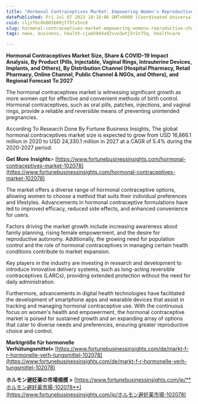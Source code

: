 ```yaml
---
title: "Hormonal Contraceptives Market: Empowering Women's Reproductive Choices"
datePublished: Fri Jul 07 2023 10:18:06 GMT+0000 (Coordinated Universal Time)
cuid: cljsfbc8k001b09jtf5tx5ns6
slug: hormonal-contraceptives-market-empowering-womens-reproductive-choices
tags: news, business, health-cjaeh844x02vvo3wtj5r2s75q, healthcare

---
```


**Hormonal Contraceptives Market Size, Share & COVID-19 Impact Analysis, By Product (Pills, Injectable, Vaginal Rings, Intrauterine Devices, Implants, and Others), By Distribution Channel (Hospital Pharmacy, Retail Pharmacy, Online Channel, Public Channel & NGOs, and Others), and Regional Forecast To 2027**

The hormonal contraceptives market is witnessing significant growth as more women opt for effective and convenient methods of birth control. Hormonal contraceptives, such as oral pills, patches, injections, and vaginal rings, provide a reliable and reversible means of preventing unintended pregnancies.

According To Research Done By Fortune Business Insights, The global hormonal contraceptives market size is expected to grow from USD 16,866.1 million in 2020 to USD 24,330.1 million in 2027 at a CAGR of 5.4% during the 2020-2027 period.

𝐆𝐞𝐭 𝐌𝐨𝐫𝐞 𝐈𝐧𝐬𝐢𝐠𝐡𝐭𝐬&gt; [https://www.fortunebusinessinsights.com/hormonal-contraceptives-market-102078](https://www.fortunebusinessinsights.com/hormonal-contraceptives-market-102078)

The market offers a diverse range of hormonal contraceptive options, allowing women to choose a method that suits their individual preferences and lifestyles. Advancements in hormonal contraceptive formulations have led to improved efficacy, reduced side effects, and enhanced convenience for users.

Factors driving the market growth include increasing awareness about family planning, rising female empowerment, and the desire for reproductive autonomy. Additionally, the growing need for population control and the role of hormonal contraceptives in managing certain health conditions contribute to market expansion.

Key players in the industry are investing in research and development to introduce innovative delivery systems, such as long-acting reversible contraceptives (LARCs), providing extended protection without the need for daily administration.

Furthermore, advancements in digital health technologies have facilitated the development of smartphone apps and wearable devices that assist in tracking and managing hormonal contraceptive use. With the continuous focus on women's health and empowerment, the hormonal contraceptive market is poised for sustained growth and an expanding array of options that cater to diverse needs and preferences, ensuring greater reproductive choice and control.

**Marktgröße für hormonelle Verhütungsmittel&gt;** [https://www.fortunebusinessinsights.com/de/markt-f-r-hormonelle-verh-tungsmittel-102078](https://www.fortunebusinessinsights.com/de/markt-f-r-hormonelle-verh-tungsmittel-102078)

**ホルモン避妊薬の市場規模 &gt;** [https://www.fortunebusinessinsights.com/jp/​​​​​​​**ホルモン避妊薬市場-102078**](https://www.fortunebusinessinsights.com/jp/​​​​​​​ホルモン避妊薬市場-102078)